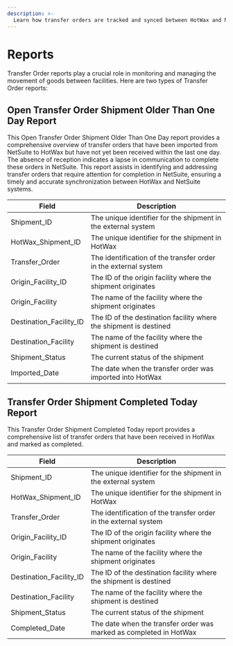 ```yaml
---
description: >-
  Learn how transfer orders are tracked and synced between HotWax and NetSuite with efficient reports.
---
```


# Reports

Transfer Order reports play a crucial role in monitoring and managing the movement of goods between facilities. Here are two types of Transfer Order reports:

## Open Transfer Order Shipment Older Than One Day Report

This Open Transfer Order Shipment Older Than One Day report provides a comprehensive overview of transfer orders that have been imported from NetSuite to HotWax but have not yet been received within the last one day. The absence of reception indicates a lapse in communication to complete these orders in NetSuite. This report assists in identifying and addressing transfer orders that require attention for completion in NetSuite, ensuring a timely and accurate synchronization between HotWax and NetSuite systems.

| Field                     | Description                                                       |
| ------------------------- | ----------------------------------------------------------------- |
| Shipment\_ID              | The unique identifier for the shipment in the external system     |
| HotWax\_Shipment\_ID      | The unique identifier for the shipment in HotWax                  |
| Transfer\_Order           | The identification of the transfer order in the external system   |
| Origin\_Facility\_ID      | The ID of the origin facility where the shipment originates       |
| Origin\_Facility          | The name of the facility where the shipment originates            |
| Destination\_Facility\_ID | The ID of the destination facility where the shipment is destined |
| Destination\_Facility     | The name of the facility where the shipment is destined           |
| Shipment\_Status          | The current status of the shipment                                |
| Imported\_Date            | The date when the transfer order was imported into HotWax         |

## Transfer Order Shipment Completed Today Report

This Transfer Order Shipment Completed Today report provides a comprehensive list of transfer orders that have been received in HotWax and marked as completed.

| Field                     | Description                                                        |
| ------------------------- | ------------------------------------------------------------------ |
| Shipment\_ID              | The unique identifier for the shipment in the external system      |
| HotWax\_Shipment\_ID      | The unique identifier for the shipment in HotWax                   |
| Transfer\_Order           | The identification of the transfer order in the external system    |
| Origin\_Facility\_ID      | The ID of the origin facility where the shipment originates        |
| Origin\_Facility          | The name of the facility where the shipment originates             |
| Destination\_Facility\_ID | The ID of the destination facility where the shipment is destined  |
| Destination\_Facility     | The name of the facility where the shipment is destined            |
| Shipment\_Status          | The current status of the shipment                                 |
| Completed\_Date           | The date when the transfer order was marked as completed in HotWax |
